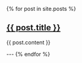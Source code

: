 
{% for post in site.posts %}
  <div>
    <h2><a href="{{ post.url }}">{{ post.title }}</a></h2>
    <p>{{ post.content }}</p>
  </div>
---
{% endfor %}


